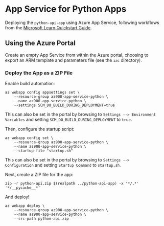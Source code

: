 # App Service for Python Apps

Deploying the `python-api-app` using Azure App Service, following workflows from the [Microsoft Learn Quickstart Guide](https://learn.microsoft.com/en-us/azure/app-service/quickstart-python).

## Using the Azure Portal

Create an empty App Service from within the Azure portal, choosing to export an ARM template and parameters file (see the `iac` directory).

### Deploy the App as a ZIP File

Enable build automation:

```text
az webapp config appsettings set \
    --resource-group az900-app-service-python \
    --name az900-app-service-python \
    --settings SCM_DO_BUILD_DURING_DEPLOYMENT=true
```

This can also be set in the portal by browsing to `Settings --> Environment Variables` and setting `SCM_DO_BUILD_DURING_DEPLOYMENT` to `true`.

Then, configure the startup script:

```text
az webapp config set \
    --resource-group az900-app-service-python \
    --name az900-app-service-python \
    --startup-file "startup.sh"
```

This can also be set in the portal by browsing to `Settings --> Configuration` and setting `Startup Command` to `startup.sh`.

Next, create a ZIP file for the app:

```text
zip -r python-api.zip $(realpath ../python-api-app) -x '*/.*' '*/__pycache__*'
```

And deploy!

```text
az webapp deploy \
    --resource-group az900-app-service-python \
    --name az900-app-service-python \
    --src-path python-api.zip
```
